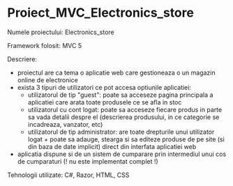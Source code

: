# Proiect_MVC_Electronics_store

Numele proiectului: Electronics_store

Framework folosit: MVC 5 

Descriere:
  - proiectul are ca tema o aplicatie web care gestioneaza o un magazin online de electronice
  - exista 3 tipuri de utilizatori ce pot accesa optiunile aplicatiei:
    - utilizatorul de tip "guest": poate sa acceseze pagina principala a aplicatiei care arata toate produsele ce se afla in stoc
    - utilizatorul cu cont logat: poate sa acceseze fiecare produs in parte sa vada detalii despre el (descrierea produsului, in ce categorie se incadreaza, vanzator, etc)
    - utilizatorul de tip administrator: are toate drepturile unui utilizator logat + poate sa adauge, stearga si sa editeze produse de pe site (si din baza de date implicit)   direct din interfata aplicatiei web
  - aplicatia dispune si de un sistem de cumparare prin intermediul unui cos de cumparaturi (! nu este implementat complet !)

Tehnologii utilizate: C#, Razor, HTML, CSS
